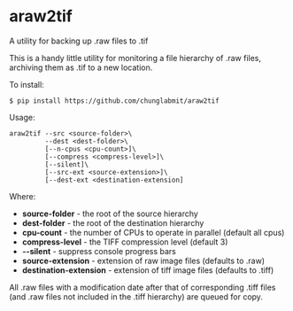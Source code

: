 # araw2tif
A utility for backing up .raw files to .tif

This is a handy little utility for monitoring a file hierarchy of .raw files, 
archiving them as .tif to a new location.

To install:
```
$ pip install https://github.com/chunglabmit/araw2tif
```

Usage:
```
araw2tif --src <source-folder>\
         --dest <dest-folder>\
         [--n-cpus <cpu-count>]\
         [--compress <compress-level>]\
         [--silent]\
         [--src-ext <source-extension>]\
         [--dest-ext <destination-extension]
```
Where:
* **source-folder** - the root of the source hierarchy
* **dest-folder** - the root of the destination hierarchy
* **cpu-count** - the number of CPUs to operate in parallel (default all cpus)
* **compress-level** - the TIFF compression level (default 3)
* **--silent** - suppress console progress bars
* **source-extension** - extension of raw image files (defaults to .raw)
* **destination-extension** - extension of tiff image files (defaults to .tiff) 

All .raw files with a modification date after that of corresponding .tiff files
(and .raw files not included in the .tiff hierarchy) are queued for copy.
